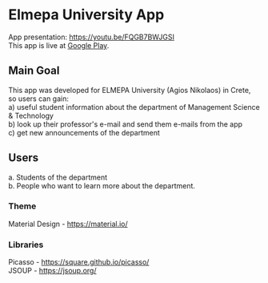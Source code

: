 # Elmepa University App

App presentation: https://youtu.be/FQGB7BWJGSI <br/>
This app is live at [Google Play](https://play.google.com/store/apps/details?id=com.stathis.elmepaunivapp).

## Main Goal

This app was developed for ELMEPA University (Agios Nikolaos) in Crete, so users can gain:<br/>
a) useful student information about the department of Management Science & Technology <br/>
b) look up their professor's e-mail and send them e-mails from the app <br/>
c) get new announcements of the department

## Users

a. Students of the department <br/>
b. People who want to learn more about the department.

### Theme 

Material Design - https://material.io/

### Libraries

Picasso - https://square.github.io/picasso/ <br/>
JSOUP - https://jsoup.org/
